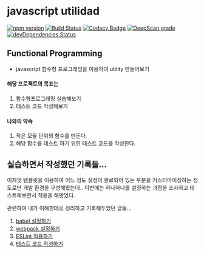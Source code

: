 # javascript utilidad

[![npm version](https://badge.fury.io/js/js-utilidad.svg)](https://badge.fury.io/js/js-utilidad)
[![Build Status](https://travis-ci.com/gloriaJun/gloriaJun/js-utils-fp.svg?branch=master)](https://travis-ci.com/gloriaJun/gloriaJun/js-utils-fp)
[![Codacy Badge](https://api.codacy.com/project/badge/Grade/a05ccfd565e941108112fd1b57f249da)](https://www.codacy.com/app/pureainu/js-utils-fp?utm_source=github.com&amp;utm_medium=referral&amp;utm_content=gloriaJun/js-utils-fp&amp;utm_campaign=Badge_Grade)
[![DeepScan grade](https://deepscan.io/api/teams/4378/projects/6600/branches/55720/badge/grade.svg)](https://deepscan.io/dashboard#view=project&tid=4378&pid=6600&bid=55720)
[![devDependencies Status](https://david-dm.org/gloriaJun/js-utils-fp/dev-status.svg)](https://david-dm.org/gloriaJun/js-utils-fp?type=dev)

## Functional Programming
- javascript 함수형 프로그래밍을 이용하여 utility 만들어보기

#### 해당 프로젝트의 목표는
1. 함수형프로그래밍 실습해보기
2. 테스트 코드 작성해보기

#### 나와의 약속
1. 작은 모듈 단위의 함수를 만든다.
2. 해당 함수를 테스트 하기 위한 테스트 코드를 작성한다.

## 실습하면서 작성했던 기록들...
이제껏 템플릿을 이용하여 어느 정도 설정이 완료되어 있는 부분을 커스터마이징하는 정도로만 개발 환경을 구성해봤는데..
이번에는 하나하나를 설정하는 과정을 조사하고 테스트해보면서 적용을 해봣었다.

관련하여 내가 이해한데로 정리하고 기록해두었던 글들... 

1. [babel 설정하기](https://gloriajun.github.io/language/2018/12/06/javascript-babel.html)
2. [webpack 설정하기]()
3. [ESLint 적용하기](https://gloriajun.github.io/language/2018/12/05/javascript-lint.html)
3. [테스트 코드 작성하기](https://gloriajun.github.io/language/2018/12/04/javascript-test.html)
